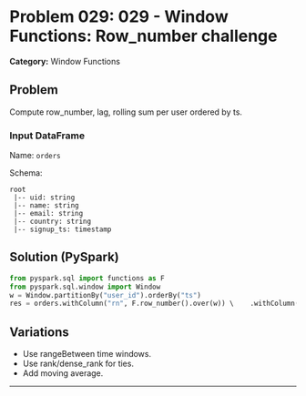 # Problem 029: 029 - Window Functions: Row_number challenge

**Category:** Window Functions

## Problem
Compute row_number, lag, rolling sum per user ordered by ts.

### Input DataFrame
Name: `orders`

Schema:
```
root
 |-- uid: string
 |-- name: string
 |-- email: string
 |-- country: string
 |-- signup_ts: timestamp
```

## Solution (PySpark)
```python
from pyspark.sql import functions as F
from pyspark.sql.window import Window
w = Window.partitionBy("user_id").orderBy("ts")
res = orders.withColumn("rn", F.row_number().over(w)) \    .withColumn("prev_value", F.lag("value", 1).over(w)) \    .withColumn("rolling_sum_3", F.sum("value").over(w.rowsBetween(-2,0)))
```

## Variations
- Use rangeBetween time windows.
- Use rank/dense_rank for ties.
- Add moving average.

---
